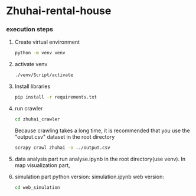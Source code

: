 # Zhuhai-rental-house
### execution steps

1. Create virtual environment
   ```sh
   python -m venv venv
   ```

2. activate venv
   ```sh
   ./venv/Script/activate
   ```
   
3. Install libraries    
   ```sh
   pip install -r requirements.txt
   ```
4. run crawler 
   ```sh
   cd zhuhai_crawler
   ```
   Because crawling takes a long time, it is recommended that you use the "output.csv" dataset in the root directory
   ```sh
   scrapy crawl zhuhai -o ../output.csv
   ```
5. data analysis part run analyse.ipynb in the root directory(use venv).
In map visualization part,
6. simulation part
    python version: simulation.ipynb
    web version:
    ```sh
    cd web_simulation
    ```